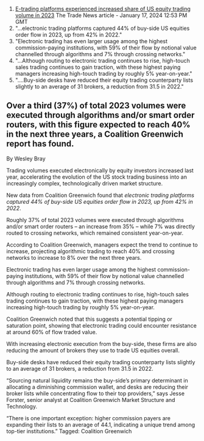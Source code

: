 1. [E-trading platforms experienced increased share of US equity trading volume in 2023](https://www.thetradenews.com/e-trading-platforms-experienced-increased-share-of-us-equity-trading-volume-in-2023/) The Trade News article -  January 17, 2024 12:53 PM GMT
2. "...electronic trading platforms captured 44% of buy-side US equities order flow in 2023, up from 42% in 2022."
3. "Electronic trading has even larger usage among the highest commission-paying institutions, with 59% of their flow by notional value channelled through algorithms and 7% through crossing networks."
4. "...Although routing to electronic trading continues to rise, high-touch sales trading continues to gain traction, with these highest paying managers increasing high-touch trading by roughly 5% year-on-year."
5. "....Buy-side desks have reduced their equity trading counterparty lists slightly to an average of 31 brokers, a reduction from 31.5 in 2022."



## Over a third (37%) of total 2023 volumes were executed through algorithms and/or smart order routers, with this figure expected to reach 40% in the next three years, a Coalition Greenwich report has found.
By Wesley Bray

Trading volumes executed electronically by equity investors increased last year, accelerating the evolution of the US stock trading business into an increasingly complex, technologically driven market structure.

New data from Coalition Greenwich found that *electronic trading platforms captured 44% of buy-side US equities order flow in 2023, up from 42% in 2022*.

Roughly 37% of total 2023 volumes were executed through algorithms and/or smart order routers – an increase from 35% – while 7% was directly routed to crossing networks, which remained consistent year-on-year.

According to Coalition Greenwich, managers expect the trend to continue to increase, projecting algorithmic trading to reach 40% and crossing networks to increase to 8% over the next three years.

Electronic trading has even larger usage among the highest commission-paying institutions, with 59% of their flow by notional value channelled through algorithms and 7% through crossing networks.

Although routing to electronic trading continues to rise, high-touch sales trading continues to gain traction, with these highest paying managers increasing high-touch trading by roughly 5% year-on-year.

Coalition Greenwich noted that this suggests a potential tipping or saturation point, showing that electronic trading could encounter resistance at around 60% of flow traded value.

With increasing electronic execution from the buy-side, these firms are also reducing the amount of brokers they use to trade US equities overall.

Buy-side desks have reduced their equity trading counterparty lists slightly to an average of 31 brokers, a reduction from 31.5 in 2022.

“Sourcing natural liquidity remains the buy-side’s primary determinant in allocating a diminishing commission wallet, and desks are reducing their broker lists while concentrating flow to their top providers,” says Jesse Forster, senior analyst at Coalition Greenwich Market Structure and Technology.

“There is one important exception: higher commission payers are expanding their lists to an average of 44.1, indicating a unique trend among top-tier institutions.”
Tagged: Coalition Greenwich
